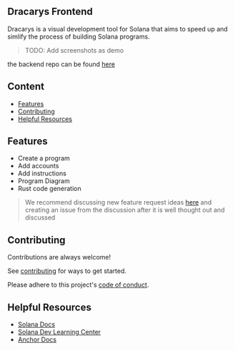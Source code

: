 ## Dracarys Frontend
Dracarys is a visual development tool for Solana that aims to speed up and simlify the process of building Solana programs.

> TODO: Add screenshots as demo

the backend repo can be found [here](https://github.com/menklab/dracarys-backend)

## Content

- [Features](#features)
- [Contributing](#contributing)
- [Helpful Resources](#helpful-resources)

## <a id="features"></a> Features
- Create a program
- Add accounts
- Add instructions
- Program Diagram
- Rust code generation

> We recommend discussing new feature request ideas [here](https://github.com/menklab/dracarys-frontend/discussions/categories/ideas) and creating an issue from the discussion after it is well thought out and discussed

## <a id="contributing"></a> Contributing
Contributions are always welcome!

See [contributing](https://github.com/menklab/dracarys-frontend/blob/dev/CONTRIBUTING.md) for ways to get started.

Please adhere to this project's [code of conduct](https://github.com/menklab/dracarys-frontend/blob/dev/CODE_OF_CONDUCT.md).

## <a id="helpful-resources"></a> Helpful Resources
- [Solana Docs](https://docs.solana.com/)
- [Solana Dev Learning Center](https://solana.com/developers)
- [Anchor Docs](https://www.anchor-lang.com/)
